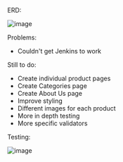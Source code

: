 ERD:

![image](https://github.com/Tom-Freed/qa-gh/assets/91968539/6175fe2a-0f3d-4e38-9d64-607a24151a19)

Problems:
- Couldn't get Jenkins to work

Still to do:
- Create individual product pages
- Create Categories page
- Create About Us page
- Improve styling
- Different images for each product
- More in depth testing
- More specific validators

Testing:

![image](https://github.com/Tom-Freed/qa-gh/assets/91968539/c4cd11ee-ac8a-4767-8335-626c2799ce53)


